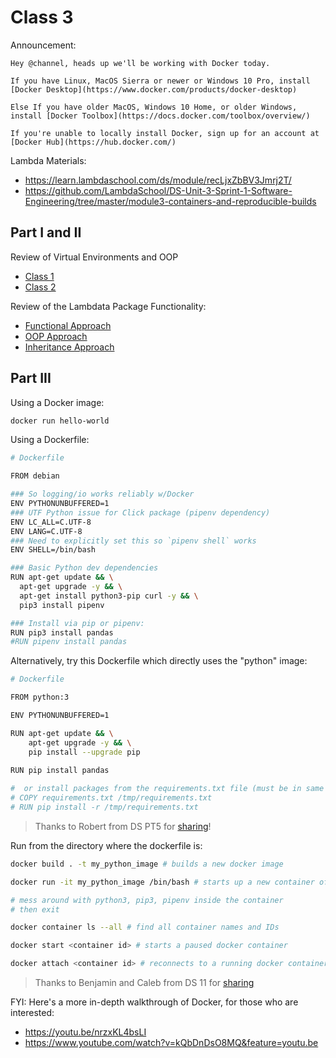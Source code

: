 
# Class 3


Announcement:

```
Hey @channel, heads up we'll be working with Docker today.

If you have Linux, MacOS Sierra or newer or Windows 10 Pro, install [Docker Desktop](https://www.docker.com/products/docker-desktop)

Else If you have older MacOS, Windows 10 Home, or older Windows, install [Docker Toolbox](https://docs.docker.com/toolbox/overview/)

If you're unable to locally install Docker, sign up for an account at [Docker Hub](https://hub.docker.com/)
```

Lambda Materials:

  + https://learn.lambdaschool.com/ds/module/recLjxZbBV3Jmrj2T/
  + https://github.com/LambdaSchool/DS-Unit-3-Sprint-1-Software-Engineering/tree/master/module3-containers-and-reproducible-builds


## Part I and II

Review of Virtual Environments and OOP

  + [Class 1](class-1.md)
  + [Class 2](class-2.md)

Review of the Lambdata Package Functionality:

  + [Functional Approach](/app/class-2/assignment_func.py)
  + [OOP Approach](/app/class-2/assignment_oop.py)
  + [Inheritance Approach](/app/class-2/assignment_oop_inherit.py)

## Part III

Using a Docker image:

```sh
docker run hello-world
```

Using a Dockerfile:

```sh
# Dockerfile

FROM debian

### So logging/io works reliably w/Docker
ENV PYTHONUNBUFFERED=1
### UTF Python issue for Click package (pipenv dependency)
ENV LC_ALL=C.UTF-8
ENV LANG=C.UTF-8
### Need to explicitly set this so `pipenv shell` works
ENV SHELL=/bin/bash

### Basic Python dev dependencies
RUN apt-get update && \
  apt-get upgrade -y && \
  apt-get install python3-pip curl -y && \
  pip3 install pipenv

### Install via pip or pipenv:
RUN pip3 install pandas
#RUN pipenv install pandas
```

Alternatively, try this Dockerfile which directly uses the "python" image:

```sh
# Dockerfile

FROM python:3

ENV PYTHONUNBUFFERED=1

RUN apt-get update && \
    apt-get upgrade -y && \
    pip install --upgrade pip

RUN pip install pandas 
    
#  or install packages from the requirements.txt file (must be in same dir as Dockerfile)
# COPY requirements.txt /tmp/requirements.txt
# RUN pip install -r /tmp/requirements.txt
```

> Thanks to Robert from DS PT5 for [sharing](https://lambda-students.slack.com/archives/GQE2AB1GC/p1589255699396000)!

Run from the directory where the dockerfile is:

```sh
docker build . -t my_python_image # builds a new docker image

docker run -it my_python_image /bin/bash # starts up a new container of a docker image

# mess around with python3, pip3, pipenv inside the container
# then exit

docker container ls --all # find all container names and IDs

docker start <container id> # starts a paused docker container

docker attach <container id> # reconnects to a running docker container
```

> Thanks to Benjamin and Caleb from DS 11 for [sharing](https://app.slack.com/client/T4JUEB3ME/GPP0JA5RD/thread/GPP0JA5RD-1581534096.091100)



FYI: Here's a more in-depth walkthrough of Docker, for those who are interested:

  + https://youtu.be/nrzxKL4bsLI
  + https://www.youtube.com/watch?v=kQbDnDsO8MQ&feature=youtu.be
